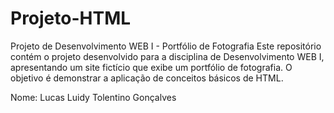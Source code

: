 # Projeto-HTML
Projeto de Desenvolvimento WEB I - Portfólio de Fotografia Este repositório contém o projeto desenvolvido para a disciplina de Desenvolvimento WEB I, apresentando um site fictício que exibe um portfólio de fotografia. O objetivo é demonstrar a aplicação de conceitos básicos de HTML.

Nome: Lucas Luidy Tolentino Gonçalves